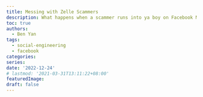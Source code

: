 ```yaml
---
title: Messing with Zelle Scammers
description: What happens when a scammer runs into ya boy on Facebook Marketplace  
toc: true
authors:
  - Ben Yan
tags: 
  - social-engineering 
  - facebook 
categories:
series:
date: '2022-12-24'
# lastmod: '2021-03-31T13:11:22+08:00'
featuredImage:
draft: false
---
```


